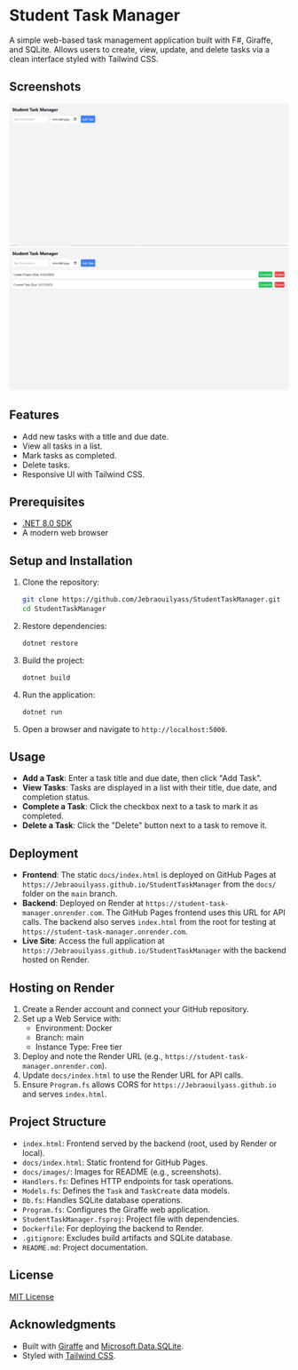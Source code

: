 # Student Task Manager

A simple web-based task management application built with F#, Giraffe, and SQLite. Allows users to create, view, update, and delete tasks via a clean interface styled with Tailwind CSS.

## Screenshots
![Task Manager UI](images/screenshot1.PNG)
![Adding a Task](images/screenshot2.PNG)

## Features
- Add new tasks with a title and due date.
- View all tasks in a list.
- Mark tasks as completed.
- Delete tasks.
- Responsive UI with Tailwind CSS.

## Prerequisites
- [.NET 8.0 SDK](https://dotnet.microsoft.com/download/dotnet/8.0)
- A modern web browser

## Setup and Installation
1. Clone the repository:
   ```bash
   git clone https://github.com/Jebraouilyass/StudentTaskManager.git
   cd StudentTaskManager
   ```
2. Restore dependencies:
   ```bash
   dotnet restore
   ```
3. Build the project:
   ```bash
   dotnet build
   ```
4. Run the application:
   ```bash
   dotnet run
   ```
5. Open a browser and navigate to `http://localhost:5000`.

## Usage
- **Add a Task**: Enter a task title and due date, then click "Add Task".
- **View Tasks**: Tasks are displayed in a list with their title, due date, and completion status.
- **Complete a Task**: Click the checkbox next to a task to mark it as completed.
- **Delete a Task**: Click the "Delete" button next to a task to remove it.

## Deployment
- **Frontend**: The static `docs/index.html` is deployed on GitHub Pages at `https://Jebraouilyass.github.io/StudentTaskManager` from the `docs/` folder on the `main` branch.
- **Backend**: Deployed on Render at `https://student-task-manager.onrender.com`. The GitHub Pages frontend uses this URL for API calls. The backend also serves `index.html` from the root for testing at `https://student-task-manager.onrender.com`.
- **Live Site**: Access the full application at `https://Jebraouilyass.github.io/StudentTaskManager` with the backend hosted on Render.

## Hosting on Render
1. Create a Render account and connect your GitHub repository.
2. Set up a Web Service with:
   - Environment: Docker
   - Branch: main
   - Instance Type: Free tier
3. Deploy and note the Render URL (e.g., `https://student-task-manager.onrender.com`).
4. Update `docs/index.html` to use the Render URL for API calls.
5. Ensure `Program.fs` allows CORS for `https://Jebraouilyass.github.io` and serves `index.html`.

## Project Structure
- `index.html`: Frontend served by the backend (root, used by Render or local).
- `docs/index.html`: Static frontend for GitHub Pages.
- `docs/images/`: Images for README (e.g., screenshots).
- `Handlers.fs`: Defines HTTP endpoints for task operations.
- `Models.fs`: Defines the `Task` and `TaskCreate` data models.
- `Db.fs`: Handles SQLite database operations.
- `Program.fs`: Configures the Giraffe web application.
- `StudentTaskManager.fsproj`: Project file with dependencies.
- `Dockerfile`: For deploying the backend to Render.
- `.gitignore`: Excludes build artifacts and SQLite database.
- `README.md`: Project documentation.

## License
[MIT License](LICENSE)

## Acknowledgments
- Built with [Giraffe](https://github.com/giraffe-fsharp/Giraffe) and [Microsoft.Data.SQLite](https://www.nuget.org/packages/Microsoft.Data.SQLite).
- Styled with [Tailwind CSS](https://tailwindcss.com).